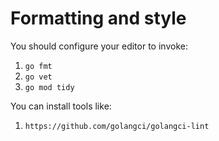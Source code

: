 # Formatting and style

You should configure your editor to invoke:
1. `go fmt`
2. `go vet`
3. `go mod tidy`

You can install tools like:
1. `https://github.com/golangci/golangci-lint`